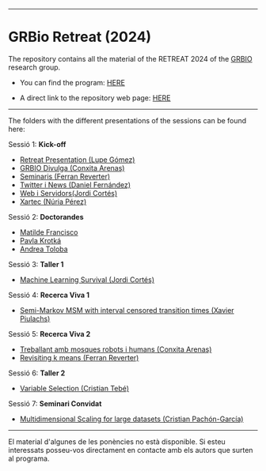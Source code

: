 ---

# GRBio Retreat (2024)

The repository contains all the material of the RETREAT 2024 of the [GRBIO](https://grbio.upc.edu/en) research group.

-   You can find the program: [HERE](Programa%20IX%20GRBIO%20RETREAT%202024.pdf)

-   A direct link to the repository web page: [HERE](https://github.com/GRBio/RETREAT2024)

------------------------------------------------------------------------

The folders with the different presentations of the sessions can be found here:

Sessió 1: **Kick-off**

-   [Retreat Presentation (Lupe Gómez)](01_Kick_off/RETREAT_PRESENTATION_Lupe_Gomez.pdf)
-   [GRBIO Divulga (Conxita Arenas)](01_Kick_off/GRBIO_Divulga_Conxita_Arenas.pdf)
-   [Seminaris (Ferran Reverter)](01_Kick_off/Seminaris_Ferran_Reverter.pdf)
-   [Twitter i News (Daniel Fernández)](01_Kick_off/TwittterNews24_Dani_Fernandez.pdf)
-   [Web i Servidors(Jordi Cortés)](01_Kick_off/Web_servidors_Jordi_Cortes.pdf)
-   [Xartec (Núria Pérez)](01_Kick_off/Xartec_NPerez.pdf)

Sessió 2: **Doctorandes**

-   [Matilde Francisco](02_Doctorandes/Statistical_methodologies_gof_MatildeF.pdf)
-   [Pavla Krotká](02_Doctorandes/StatisticalMethodsForPlatformTrialsWithNCC_Pavla_Krotka.pdf)
-   [Andrea Toloba](02_Doctorandes/Interval_censored_covariates_Andrea_toloba.pdf)

Sessió 3: **Taller 1**

-   [Machine Learning Survival (Jordi Cortés)](https://github.com/GRBio/RETREAT2024/tree/main/03_Taller_ML_survival)

Sessió 4: **Recerca Viva 1**

-   [Semi-Markov MSM with interval censored transition times (Xavier Piulachs)](04_Recerca_Viva/Semi-Markov_MSM_with_interval-censored_transition_times_Xavier_Piulachs.pdf)

Sessió 5: **Recerca Viva 2**

-   [Treballant amb mosques robots i humans (Conxita Arenas)](06/Recerca_viva/Treballant%20amb%20mosques_robots_humans_Conxita.pdf)
-   [Revisiting k means (Ferran Reverter)](06/Recerca_viva/revisiting_k_means_Ferran_Reverter.pdf)

Sessió 6: **Taller 2**

-   [Variable Selection (Cristian Tebé)](07_Taller_Variable_Selection/CapsBarrets%20v31.html)

Sessió 7: **Seminari Convidat**

-   [Multidimensional Scaling for large datasets (Cristian Pachón-García)](09_seminari_convidat_MDS/MDS_Cristian_Pachon_Garcia.pdf)

------------------------------------------------------------------------

El material d'algunes de les ponències no està disponible. Si esteu interessats posseu-vos directament en contacte amb els autors que surten al programa.

